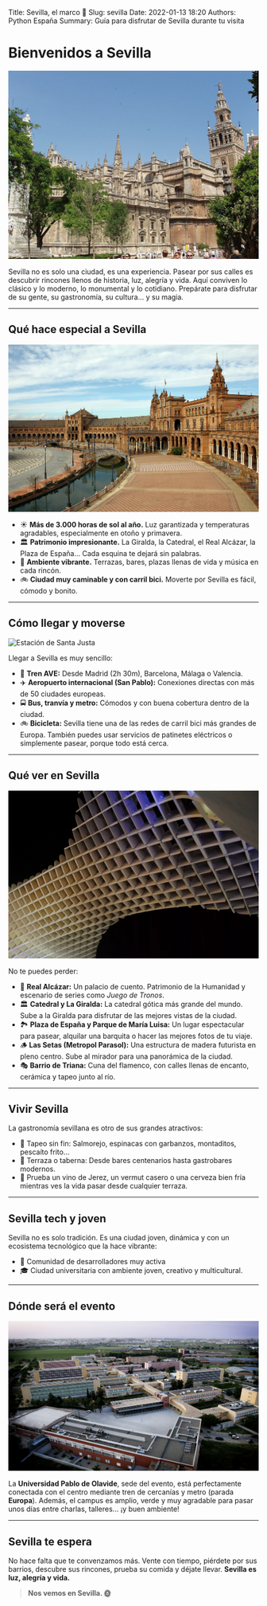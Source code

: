 Title: Sevilla, el marco 🏢
Slug: sevilla
Date: 2022-01-13 18:20
Authors: Python España
Summary: Guía para disfrutar de Sevilla durante tu visita

# Bienvenidos a Sevilla

![Giralda de Sevilla](../images/giralda.jpg)

Sevilla no es solo una ciudad, es una experiencia. Pasear por sus calles es descubrir rincones llenos de historia, luz, alegría y vida. Aquí conviven lo clásico y lo moderno, lo monumental y lo cotidiano. Prepárate para disfrutar de su gente, su gastronomía, su cultura… y su magia.

---

## Qué hace especial a Sevilla

![Plaza de España](../images/plaza_espana.jpg)

- ☀️ **Más de 3.000 horas de sol al año.** Luz garantizada y temperaturas agradables, especialmente en otoño y primavera.
- 🏛️ **Patrimonio impresionante.** La Giralda, la Catedral, el Real Alcázar, la Plaza de España… Cada esquina te dejará sin palabras.
- 🌆 **Ambiente vibrante.** Terrazas, bares, plazas llenas de vida y música en cada rincón.
- 🚲 **Ciudad muy caminable y con carril bici.** Moverte por Sevilla es fácil, cómodo y bonito.

---

## Cómo llegar y moverse

![Estación de Santa Justa](../images/santa_just.jpeg)

Llegar a Sevilla es muy sencillo:

- 🚄 **Tren AVE:** Desde Madrid (2h 30m), Barcelona, Málaga o Valencia.
- ✈️ **Aeropuerto internacional (San Pablo):** Conexiones directas con más de 50 ciudades europeas.
- 🚍 **Bus, tranvía y metro:** Cómodos y con buena cobertura dentro de la ciudad.
- 🚲 **Bicicleta:** Sevilla tiene una de las redes de carril bici más grandes de Europa. También puedes usar servicios de patinetes eléctricos o simplemente pasear, porque todo está cerca.

---

## Qué ver en Sevilla

![Real Alcázar](../images/setas_2.webp)

No te puedes perder:

- 🏰 **Real Alcázar:** Un palacio de cuento. Patrimonio de la Humanidad y escenario de series como *Juego de Tronos*.
- 🏛️ **Catedral y La Giralda:** La catedral gótica más grande del mundo. Sube a la Giralda para disfrutar de las mejores vistas de la ciudad.
- 🏞️ **Plaza de España y Parque de María Luisa:** Un lugar espectacular para pasear, alquilar una barquita o hacer las mejores fotos de tu viaje.
- 🪵 **Las Setas (Metropol Parasol):** Una estructura de madera futurista en pleno centro. Sube al mirador para una panorámica de la ciudad.
- 🎭 **Barrio de Triana:** Cuna del flamenco, con calles llenas de encanto, cerámica y tapeo junto al río.

---

## Vivir Sevilla

La gastronomía sevillana es otro de sus grandes atractivos:

- 🍻 Tapeo sin fin: Salmorejo, espinacas con garbanzos, montaditos, pescaíto frito…
- 🥘 Terraza o taberna: Desde bares centenarios hasta gastrobares modernos.
- 🍷 Prueba un vino de Jerez, un vermut casero o una cerveza bien fría mientras ves la vida pasar desde cualquier terraza.

---

## Sevilla tech y joven

Sevilla no es solo tradición. Es una ciudad joven, dinámica y con un ecosistema tecnológico que la hace vibrante:

- 🚀 Comunidad de desarrolladores muy activa
- 🎓 Ciudad universitaria con ambiente joven, creativo y multicultural.

---

## Dónde será el evento

![Setas de Sevilla](../images/vista_upo.jpg)

La **Universidad Pablo de Olavide**, sede del evento, está perfectamente conectada con el centro mediante tren de cercanías y metro (parada **Europa**). Además, el campus es amplio, verde y muy agradable para pasar unos días entre charlas, talleres... ¡y buen ambiente!

---

## Sevilla te espera

No hace falta que te convenzamos más. Vente con tiempo, piérdete por sus barrios, descubre sus rincones, prueba su comida y déjate llevar. **Sevilla es luz, alegría y vida.**

> **Nos vemos en Sevilla. 🌞**
